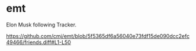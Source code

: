 # emt
Elon Musk following Tracker.

https://github.com/cmj/emt/blob/5f5365df6a56040e73fdf15de090dcc2efc49466/friends.diff#L1-L50
